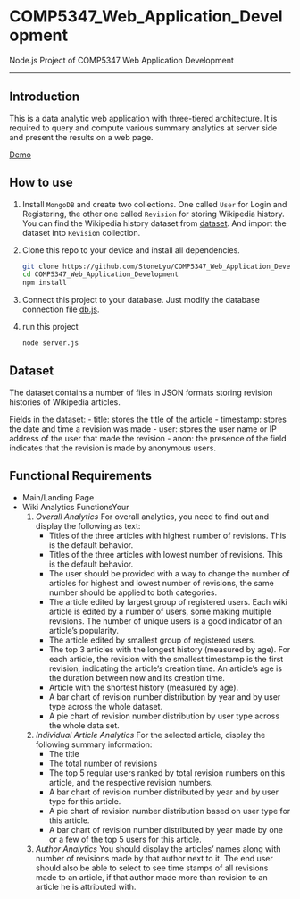 # COMP5347_Web_Application_Development

Node.js Project of COMP5347 Web Application Development

---

## Introduction

This is a data analytic web application with three-tiered architecture. It is required to query and compute various summary analytics at server side and present the results on a web page.

[Demo]()

## How to use

1. Install `MongoDB` and create two collections. One called `User` for Login and Registering, the other one called `Revision` for storing Wikipedia history. You can find the Wikipedia history dataset from [dataset](dataset). And import the dataset into `Revision` collection.

2. Clone this repo to your device and install all dependencies.

    ```bash
    git clone https://github.com/StoneLyu/COMP5347_Web_Application_Development.git
    cd COMP5347_Web_Application_Development
    npm install
    ```

3. Connect this project to your database. Just modify the database connection file [db.js](app/models/db.js).

4. run this project

    ```bash
    node server.js
    ```

## Dataset

The dataset contains a number of files in JSON formats storing revision histories of Wikipedia articles.

Fields in the dataset:
    - title: stores the title of the article
    - timestamp: stores the date and time a revision was made
    - user: stores the user name or IP address of the user that made the revision
    - anon: the presence of the field indicates that the revision is made by anonymous users.

## Functional Requirements

- Main/Landing Page
- Wiki Analytics FunctionsYour
    1. *Overall Analytics*
    For overall analytics, you need to find out and display the following as text:
        - Titles of the three articles with highest number of revisions. This is the default behavior.
        - Titles of the three articles with lowest number of revisions. This is the default behavior.
        - The user should be provided with a way to change the number of articles for highest and lowest number of revisions, the same number should be applied to both categories.
        - The article edited by largest group of registered users. Each wiki article is edited by a number of users, some making multiple revisions. The number of unique users is a good indicator of an article’s popularity.
        - The article edited by smallest group of registered users.
        - The top 3 articles with the longest history (measured by age). For each article, the revision with the smallest timestamp is the first revision, indicating the article’s creation time. An article’s age is the duration between now and its creation time.
        - Article with the shortest history (measured by age).
        - A bar chart of revision number distribution by year and by user type across the whole dataset.
        - A pie chart of revision number distribution by user type across the whole data set.
    2. *Individual Article Analytics*
    For the selected article, display the following summary information:
        - The title
        - The total number of revisions
        - The top 5 regular users ranked by total revision numbers on this article, and the respective revision numbers.
        - A bar chart of revision number distributed by year and by user type for this article.
        - A pie chart of revision number distribution based on user type for this article.
        - A bar chart of revision number distributed by year made by one or a few of the top 5 users for this article.
    3. *Author Analytics*
    You should display the articles’ names along with number of revisions made by that author next to it. The end user should also be able to select to see time stamps of all revisions made to an article, if that author made more than revision to an article he is attributed with.